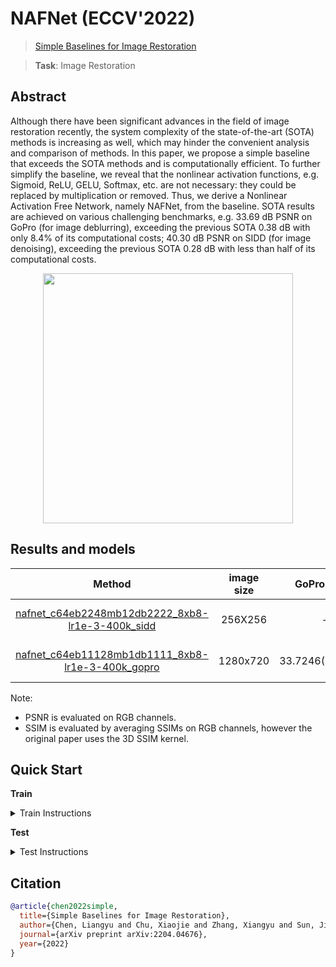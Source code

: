 # NAFNet (ECCV'2022)

> [Simple Baselines for Image Restoration](https://arxiv.org/abs/2204.04676)

> **Task**: Image Restoration

<!-- [ALGORITHM] -->

## Abstract

<!-- [ABSTRACT] -->

Although there have been significant advances in the field of image restoration recently, the system complexity of the state-of-the-art (SOTA) methods is increasing as well, which may hinder the convenient analysis and comparison of methods. In this paper, we propose a simple baseline that exceeds the SOTA methods and is computationally efficient. To further simplify the baseline, we reveal that the nonlinear activation functions, e.g. Sigmoid, ReLU, GELU, Softmax, etc. are not necessary: they could be replaced by multiplication or removed. Thus, we derive a Nonlinear Activation Free Network, namely NAFNet, from the baseline. SOTA results are achieved on various challenging benchmarks, e.g. 33.69 dB PSNR on GoPro (for image deblurring), exceeding the previous SOTA 0.38 dB with only 8.4% of its computational costs; 40.30 dB PSNR on SIDD (for image denoising), exceeding the previous SOTA 0.28 dB with less than half of its computational costs.

<!-- [IMAGE] -->

<div align=center >
 <img src="https://user-images.githubusercontent.com/43229734/199919292-81d307d9-144b-4d07-9f26-0c09d86e84a5.jpg" width="400"/>
</div >

## Results and models

|                            Method                            | image size |    GoPro PSNR    |   GoPro SSIM   |    SIDD PSNR     |   SIDD SSIM    | GPU Info |                            Download                            |
| :----------------------------------------------------------: | :--------: | :--------------: | :------------: | :--------------: | :------------: | :------: | :------------------------------------------------------------: |
| [nafnet_c64eb2248mb12db2222_8xb8-lr1e-3-400k_sidd](/configs/nafnet/nafnet_c64eb2248mb12db2222_8xb8-lr1e-3-400k_sidd.py) |  256X256   |        -         |       -        | 40.3045(40.3045) | 0.9253(0.9614) | 1 (A100) | [model](https://download.openmmlab.com/mmediting/nafnet/NAFNet-SIDD-midc64.pth) \| log(coming soon) |
| [nafnet_c64eb11128mb1db1111_8xb8-lr1e-3-400k_gopro](/configs/nafnet/nafnet_c64eb11128mb1db1111_8xb8-lr1e-3-400k_gopro.py) |  1280x720  | 33.7246(33.7103) | 0.9479(0.9668) |        -         |       -        | 1 (A100) | [model](https://download.openmmlab.com/mmediting/nafnet/NAFNet-GoPro-midc64.pth) \| log(coming soon) |

Note:

- PSNR is evaluated on RGB channels.
- SSIM is evaluated by averaging SSIMs on RGB channels, however the original paper uses the 3D SSIM kernel.

## Quick Start

**Train**

<details>
<summary>Train Instructions</summary>

You can use the following commands to train a model with cpu or single/multiple GPUs.

```shell
# cpu train
CUDA_VISIBLE_DEVICES=-1 python tools/train.py configs/nafnet/nafnet_c64eb2248mb12db2222_8xb8-lr1e-3-400k_sidd.py

# single-gpu train
python tools/train.py configs/nafnet/nafnet_c64eb2248mb12db2222_8xb8-lr1e-3-400k_sidd.py

# multi-gpu train
./tools/dist_train.sh configs/nafnet/nafnet_c64eb2248mb12db2222_8xb8-lr1e-3-400k_sidd.py 8
```

For more details, you can refer to **Train a model** part in [train_test.md](/docs/en/user_guides/train_test.md#Train-a-model-in-MMEditing).

</details>

**Test**

<details>
<summary>Test Instructions</summary>

You can use the following commands to test a model with cpu or single/multiple GPUs.

```shell
# cpu test
CUDA_VISIBLE_DEVICES=-1 python tools/test.py configs/nafnet/nafnet_c64eb2248mb12db2222_8xb8-lr1e-3-400k_sidd.py /path/to/checkpoint

# single-gpu test
python tools/test.py configs/nafnet/nafnet_c64eb2248mb12db2222_8xb8-lr1e-3-400k_sidd.py /path/to/checkpoint

# multi-gpu test
./tools/dist_test.sh configs/nafnet/nafnet_c64eb2248mb12db2222_8xb8-lr1e-3-400k_sidd.py /path/to/checkpoint 8
```

Pretrained checkpoints will come soon.

For more details, you can refer to **Test a pre-trained model** part in [train_test.md](/docs/en/user_guides/train_test.md#Test-a-pre-trained-model-in-MMEditing).

</details>

## Citation

```bibtex
@article{chen2022simple,
  title={Simple Baselines for Image Restoration},
  author={Chen, Liangyu and Chu, Xiaojie and Zhang, Xiangyu and Sun, Jian},
  journal={arXiv preprint arXiv:2204.04676},
  year={2022}
}
```
